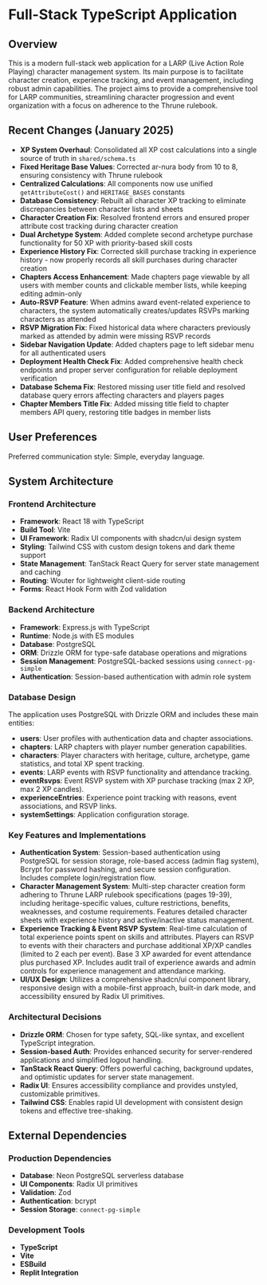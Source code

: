 # Full-Stack TypeScript Application

## Overview
This is a modern full-stack web application for a LARP (Live Action Role Playing) character management system. Its main purpose is to facilitate character creation, experience tracking, and event management, including robust admin capabilities. The project aims to provide a comprehensive tool for LARP communities, streamlining character progression and event organization with a focus on adherence to the Thrune rulebook.

## Recent Changes (January 2025)
- **XP System Overhaul**: Consolidated all XP cost calculations into a single source of truth in `shared/schema.ts`
- **Fixed Heritage Base Values**: Corrected ar-nura body from 10 to 8, ensuring consistency with Thrune rulebook
- **Centralized Calculations**: All components now use unified `getAttributeCost()` and `HERITAGE_BASES` constants
- **Database Consistency**: Rebuilt all character XP tracking to eliminate discrepancies between character lists and sheets
- **Character Creation Fix**: Resolved frontend errors and ensured proper attribute cost tracking during character creation
- **Dual Archetype System**: Added complete second archetype purchase functionality for 50 XP with priority-based skill costs
- **Experience History Fix**: Corrected skill purchase tracking in experience history - now properly records all skill purchases during character creation
- **Chapters Access Enhancement**: Made chapters page viewable by all users with member counts and clickable member lists, while keeping editing admin-only
- **Auto-RSVP Feature**: When admins award event-related experience to characters, the system automatically creates/updates RSVPs marking characters as attended
- **RSVP Migration Fix**: Fixed historical data where characters previously marked as attended by admin were missing RSVP records
- **Sidebar Navigation Update**: Added chapters page to left sidebar menu for all authenticated users
- **Deployment Health Check Fix**: Added comprehensive health check endpoints and proper server configuration for reliable deployment verification
- **Database Schema Fix**: Restored missing user title field and resolved database query errors affecting characters and players pages
- **Chapter Members Title Fix**: Added missing title field to chapter members API query, restoring title badges in member lists

## User Preferences
Preferred communication style: Simple, everyday language.

## System Architecture

### Frontend Architecture
- **Framework**: React 18 with TypeScript
- **Build Tool**: Vite
- **UI Framework**: Radix UI components with shadcn/ui design system
- **Styling**: Tailwind CSS with custom design tokens and dark theme support
- **State Management**: TanStack React Query for server state management and caching
- **Routing**: Wouter for lightweight client-side routing
- **Forms**: React Hook Form with Zod validation

### Backend Architecture
- **Framework**: Express.js with TypeScript
- **Runtime**: Node.js with ES modules
- **Database**: PostgreSQL
- **ORM**: Drizzle ORM for type-safe database operations and migrations
- **Session Management**: PostgreSQL-backed sessions using `connect-pg-simple`
- **Authentication**: Session-based authentication with admin role system

### Database Design
The application uses PostgreSQL with Drizzle ORM and includes these main entities:
- **users**: User profiles with authentication data and chapter associations.
- **chapters**: LARP chapters with player number generation capabilities.
- **characters**: Player characters with heritage, culture, archetype, game statistics, and total XP spent tracking.
- **events**: LARP events with RSVP functionality and attendance tracking.
- **eventRsvps**: Event RSVP system with XP purchase tracking (max 2 XP, max 2 XP candles).
- **experienceEntries**: Experience point tracking with reasons, event associations, and RSVP links.
- **systemSettings**: Application configuration storage.

### Key Features and Implementations
- **Authentication System**: Session-based authentication using PostgreSQL for session storage, role-based access (admin flag system), Bcrypt for password hashing, and secure session configuration. Includes complete login/registration flow.
- **Character Management System**: Multi-step character creation form adhering to Thrune LARP rulebook specifications (pages 19-39), including heritage-specific values, culture restrictions, benefits, weaknesses, and costume requirements. Features detailed character sheets with experience history and active/inactive status management.
- **Experience Tracking & Event RSVP System**: Real-time calculation of total experience points spent on skills and attributes. Players can RSVP to events with their characters and purchase additional XP/XP candles (limited to 2 each per event). Base 3 XP awarded for event attendance plus purchased XP. Includes audit trail of experience awards and admin controls for experience management and attendance marking.
- **UI/UX Design**: Utilizes a comprehensive shadcn/ui component library, responsive design with a mobile-first approach, built-in dark mode, and accessibility ensured by Radix UI primitives.

### Architectural Decisions
- **Drizzle ORM**: Chosen for type safety, SQL-like syntax, and excellent TypeScript integration.
- **Session-based Auth**: Provides enhanced security for server-rendered applications and simplified logout handling.
- **TanStack React Query**: Offers powerful caching, background updates, and optimistic updates for server state management.
- **Radix UI**: Ensures accessibility compliance and provides unstyled, customizable primitives.
- **Tailwind CSS**: Enables rapid UI development with consistent design tokens and effective tree-shaking.

## External Dependencies

### Production Dependencies
- **Database**: Neon PostgreSQL serverless database
- **UI Components**: Radix UI primitives
- **Validation**: Zod
- **Authentication**: bcrypt
- **Session Storage**: `connect-pg-simple`

### Development Tools
- **TypeScript**
- **Vite**
- **ESBuild**
- **Replit Integration**